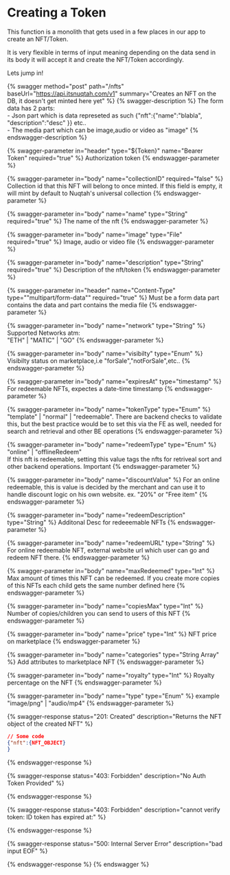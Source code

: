 # Creating a Token

This function is a monolith that gets used in a few places in our app to create an NFT/Token.

It is very flexible in terms of input meaning depending on the data send in its body it will accept it and create the NFT/Token accordingly.

Lets jump in!



{% swagger method="post" path="/nfts" baseUrl="https://api.itsnuqtah.com/v1" summary="Creates an NFT on the DB, it doesn't get minted here yet" %}
{% swagger-description %}
The form data has 2 parts:\
\- Json part which is data represeted as such {"nft":{"name":"blabla", "description":"desc" \}} etc..\
\- The media part which can be image,audio or video as "image"&#x20;
{% endswagger-description %}

{% swagger-parameter in="header" type="${Token}" name="Bearer Token" required="true" %}
Authorization token
{% endswagger-parameter %}

{% swagger-parameter in="body" name="collectionID" required="false" %}
Collection id that this NFT will belong to once minted. If this field is empty, it will  mint by default to Nuqtah's universal collection
{% endswagger-parameter %}

{% swagger-parameter in="body" name="name" type="String" required="true" %}
The name of the nft
{% endswagger-parameter %}

{% swagger-parameter in="body" name="image" type="File" required="true" %}
Image, audio or video file
{% endswagger-parameter %}

{% swagger-parameter in="body" name="description" type="String" required="true" %}
Description of the nft/token
{% endswagger-parameter %}

{% swagger-parameter in="header" name="Content-Type" type=""multipart/form-data"" required="true" %}
Must be a form data part contains the data and part contains the media file
{% endswagger-parameter %}

{% swagger-parameter in="body" name="network" type="String" %}
Supported Networks atm:\
"ETH" | "MATIC" | "GO"
{% endswagger-parameter %}

{% swagger-parameter in="body" name="visibilty" type="Enum" %}
Visibilty status on marketplace,i.e "forSale","notForSale",etc..
{% endswagger-parameter %}

{% swagger-parameter in="body" name="expiresAt" type="timestamp" %}
For redeemable NFTs, expectes a date-time timestamp
{% endswagger-parameter %}

{% swagger-parameter in="body" name="tokenType" type="Enum" %}
"template" | "normal" | "redeemable". There are backend checks to validate this, but the best practice would be to set this via the FE as well, needed for search and retrieval and other BE operations
{% endswagger-parameter %}

{% swagger-parameter in="body" name="redeemType" type="Enum" %}
"online" | "offlineRedeem"\
If this nft is redeemable, setting this value tags the nfts for retriveal sort and other backend operations. Important
{% endswagger-parameter %}

{% swagger-parameter in="body" name="discountValue" %}
For an online redeemable, this is value is decided by the merchant and can use it to handle discount logic on his own website. ex. "20%" or "Free item"
{% endswagger-parameter %}

{% swagger-parameter in="body" name="redeemDescription" type="String" %}
Additonal Desc for redeeemable NFTs
{% endswagger-parameter %}

{% swagger-parameter in="body" name="redeemURL" type="String" %}
For online redeemable NFT, external website url which user can go and redeem NFT there.
{% endswagger-parameter %}

{% swagger-parameter in="body" name="maxRedeemed" type="Int" %}
Max amount of times this NFT can be redeemed. If you create more copies of this NFTs each child gets the same number defined here
{% endswagger-parameter %}

{% swagger-parameter in="body" name="copiesMax" type="Int" %}
Number of copies/children you can send to users of this NFT
{% endswagger-parameter %}

{% swagger-parameter in="body" name="price" type="Int" %}
NFT price on marketplace
{% endswagger-parameter %}

{% swagger-parameter in="body" name="categories" type="String Array" %}
Add attributes to marketplace NFT
{% endswagger-parameter %}

{% swagger-parameter in="body" name="royalty" type="Int" %}
Royalty percentage on the NFT
{% endswagger-parameter %}

{% swagger-parameter in="body" name="type" type="Enum" %}
example "image/png" | "audio/mp4"
{% endswagger-parameter %}

{% swagger-response status="201: Created" description="Returns the NFT object of the created NFT" %}
```json
// Some code
{"nft":{NFT_OBJECT}
}
```
{% endswagger-response %}

{% swagger-response status="403: Forbidden" description="No Auth Token Provided" %}

{% endswagger-response %}

{% swagger-response status="403: Forbidden" description="cannot verify token: ID token has expired at:" %}

{% endswagger-response %}

{% swagger-response status="500: Internal Server Error" description="bad input EOF" %}

{% endswagger-response %}
{% endswagger %}
